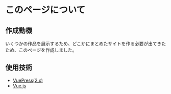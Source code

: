 # このページについて

## 作成動機
いくつかの作品を展示するため、どこかにまとめたサイトを作る必要が出てきたため、このページを作成しました。

## 使用技術
- [VuePress(2.x)](https://v2.vuepress.vuejs.org)
- [Vue.js](https://vuejs.org/)